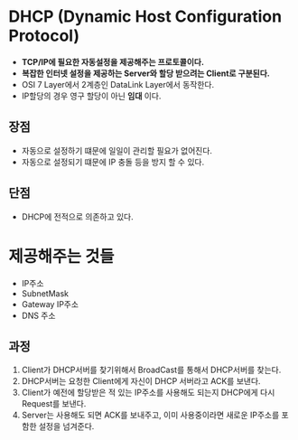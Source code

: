 # DHCP (Dynamic Host Configuration Protocol)
- **TCP/IP에 필요한 자동설정을 제공해주는 프로토콜이다.**
- **복잡한 인터넷 설정을 제공하는 Server와 할당 받으려는 Client로 구분된다.**
- OSI 7 Layer에서 2계층인 DataLink Layer에서 동작한다.
- IP할당의 경우 영구 할당이 아닌 **임대** 이다.

## 장점
- 자동으로 설정하기 떄문에 일일이 관리할 필요가 없어진다.
- 자동으로 설정되기 떄문에 IP 충돌 등을 방지 할 수 있다.

## 단점
- DHCP에 전적으로 의존하고 있다.

# 제공해주는 것들
- IP주소
- SubnetMask
- Gateway IP주소
- DNS 주소


## 과정
1. Client가 DHCP서버를 찾기위해서 BroadCast를 통해서 DHCP서버를 찾는다.
2. DHCP서버는 요청한 Client에게 자신이 DHCP 서버라고 ACK를 보낸다.
3. Client가 예전에 할당받은 적 있는 IP주소를 사용해도 되는지 DHCP에게 다시 Request를 보낸다.
4. Server는 사용해도 되면 ACK를 보내주고, 이미 사용중이라면 새로운 IP주소를 포함한 설정을 넘겨준다.